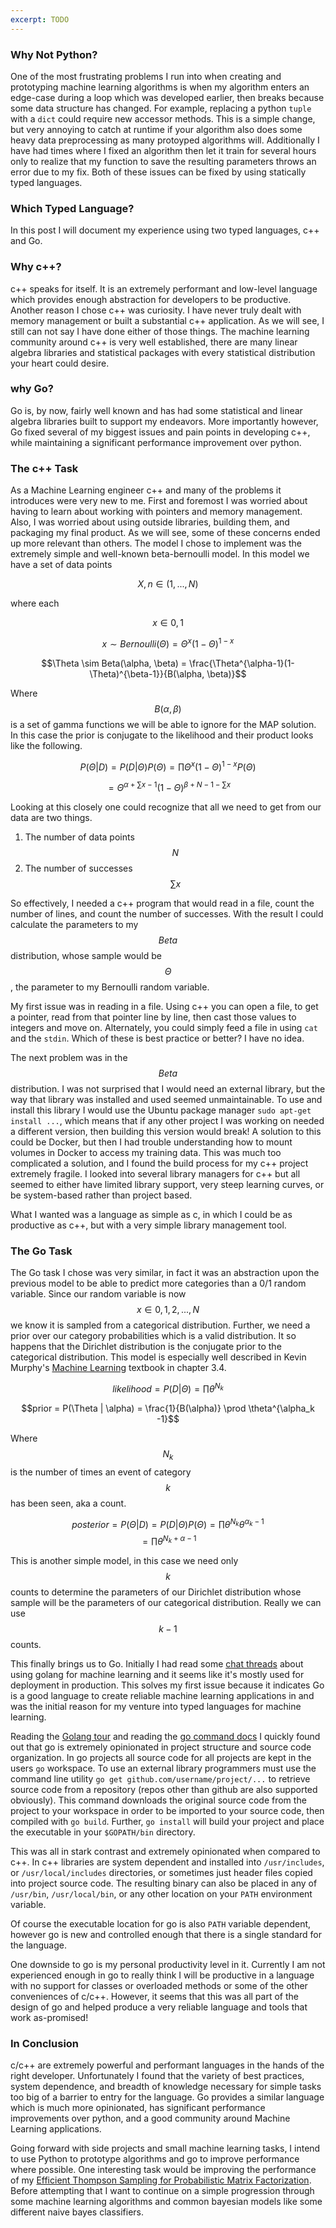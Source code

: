 ```yaml
---
excerpt: TODO
---
```


### Why Not Python?
One of the most frustrating problems I run into when creating and prototyping machine learning algorithms is when my algorithm enters an edge-case during a loop which was developed earlier, then breaks because some data structure has changed. For example, replacing a python `tuple` with a `dict` could require new accessor methods. This is a simple change, but very annoying to catch at runtime if your algorithm also does some heavy data preprocessing as many protoyped algorithms will. Additionally I have had times where I fixed an algorithm then let it train for several hours only to realize that my function to save the resulting parameters throws an error due to my fix. Both of these issues can be fixed by using statically typed languages.

### Which Typed Language?
In this post I will document my experience using two typed languages, c++ and Go.

### Why c++?
c++ speaks for itself. It is an extremely performant and low-level language which provides enough abstraction for developers to be productive. Another reason I chose c++ was curiosity. I have never truly dealt with memory management or built a substantial c++ application. As we will see, I still can not say I have done either of those things.
The machine learning community around c++ is very well established, there are many linear algebra libraries and statistical packages with every statistical distribution your heart could desire.

### why Go?
Go is, by now, fairly well known and has had some statistical and linear algebra libraries built to support my endeavors. More importantly however, Go fixed several of my biggest issues and pain points in developing c++, while maintaining a significant performance improvement over python.

### The c++ Task
As a Machine Learning engineer c++ and many of the problems it introduces were very new to me. First and foremost I was worried about having to learn about working with pointers and memory management. Also, I was worried about using outside libraries, building them, and packaging my final product. As we will see, some of these concerns ended up more relevant than others.
The model I chose to implement was the extremely simple and well-known beta-bernoulli model. In this model we have a set of data points

$$X, n \in (1, ... , N)$$

where each

$$x \in {0, 1}$$

$$x \sim Bernoulli(\Theta) = \Theta^x(1-\Theta)^{1-x}$$

$$\Theta \sim Beta(\alpha, \beta) = \frac{\Theta^{\alpha-1}(1-\Theta)^{\beta-1}}{B(\alpha, \beta)}$$

Where $$B(\alpha, \beta)$$ is a set of gamma functions we will be able to ignore for the MAP solution. In this case the prior is conjugate to the likelihood and their product looks like the following.

$$P(\Theta | D) = P(D| \Theta) P(\Theta) = \prod\Theta^x(1-\Theta)^{1 - x} P(\Theta)$$

$$= \Theta^{\alpha + \sum x - 1}(1-\Theta)^{\beta + N - 1 - \sum x}$$

Looking at this closely one could recognize that all we need to get from our data are two things.

1. The number of data points $$N$$
1. The number of successes $$\sum x$$

So effectively, I needed a c++ program that would read in a file, count the number of lines, and count the number of successes. With the result I could calculate the parameters to my $$Beta$$ distribution, whose sample would be $$\Theta$$, the parameter to my Bernoulli random variable.

My first issue was in reading in a file. Using c++ you can open a file, to get a pointer, read from that pointer line by line, then cast those values to integers and move on. Alternately, you could simply feed a file in using `cat` and the `stdin`. Which of these is best practice or better? I have no idea. 

The next problem was in the $$Beta$$ distribution. I was not surprised that I would need an external library, but the way that library was installed and used seemed unmaintainable. To use and install this library I would use the Ubuntu package manager `sudo apt-get install ...`, which means that if any other project I was working on needed a different version, then building this version would break! A solution to this could be Docker, but then I had trouble understanding how to mount volumes in Docker to access my training data. This was much too complicated a solution, and I found the build process for my c++ project extremely fragile.
I looked into several library managers for c++ but all seemed to either have limited library support, very steep learning curves, or be system-based rather than project based.

What I wanted was a language as simple as c, in which I could be as productive as c++, but with a very simple library management tool.

### The Go Task
The Go task I chose was very similar, in fact it was an abstraction upon the previous model to be able to predict more categories than a 0/1 random variable. Since our random variable is now $$x \in 0, 1, 2, ..., N$$ we know it is sampled from a categorical distribution. Further, we need  a prior over our category probabilities which is a valid distribution. It so happens that the Dirichlet distribution is the conjugate prior to the categorical distribution. This model is especially well described in Kevin Murphy's [Machine Learning](https://www.amazon.com/Machine-Learning-Probabilistic-Perspective-Computation/dp/0262018020/ref=sr_1_2?ie=UTF8&qid=1526585875&sr=8-2&keywords=machine+learning+a+probabilistic+perspective) textbook in chapter 3.4.

$$likelihood = P(D | \Theta) = \prod \theta^{N_k}$$

$$prior = P(\Theta | \alpha) = \frac{1}{B(\alpha)} \prod \theta^{\alpha_k -1}$$

Where $$N_k$$ is the number of times an event of category $$k$$ has been seen, aka a count.

$$posterior = P(\Theta | D) = P(D | \Theta) P(\Theta) = \prod \theta^{N_k} \theta^{\alpha_k - 1}$$
$$ = \prod \theta^{N_k + \alpha - 1}$$

This is another simple model, in this case we need only $$k$$ counts to determine the parameters of our Dirichlet distribution whose sample will be the parameters of our categorical distribution. Really we can use $$k-1$$ counts.

This finally brings us to Go. Initially I had read some [chat threads](https://www.reddit.com/r/golang/comments/79ggpf/machine_learning_with_go/) about using golang for machine learning and it seems like it's mostly used for deployment in production. This solves my first issue because it indicates Go is a good language to create reliable machine learning applications in and was the initial reason for my venture into typed languages for machine learning.

Reading the [Golang tour](https://tour.golang.org/welcome/1) and reading the [go command docs](https://golang.org/cmd/go/) I quickly found out that go is extremely opinionated in project structure and source code organization. In go projects all source code for all projects are kept in the users `go` workspace. To use an external library programmers must use the command line utility `go get github.com/username/project/...` to retrieve source code from a repository (repos other than github are also supported obviously). This command downloads the original source code from the project to your workspace in order to be imported to your source code, then compiled with `go build`. Further, `go install` will build your project and place the executable in your `$GOPATH/bin` directory. 

This was all in stark contrast and extremely opinionated when compared to c++. In c++ libraries are system dependent and installed into `/usr/includes`, or `/usr/local/includes` directories, or sometimes just header files copied into project source code. The resulting binary can also be placed in any of `/usr/bin`, `/usr/local/bin`, or any other location on your `PATH` environment variable.

Of course the executable location for go is also `PATH` variable dependent, however go is new and controlled enough that there is a single standard for the language.

One downside to go is my personal productivity level in it. Currently I am not experienced enough in go to really think I will be productive in a language with no support for classes or overloaded methods or some of the other conveniences of c/c++. However, it seems that this was all part of the design of go and helped produce a very reliable language and tools that work as-promised!

### In Conclusion

c/c++ are extremely powerful and performant languages in the hands of the right developer. Unfortunately I found that the variety of best practices, system dependence, and breadth of knowledge necessary for simple tasks too big of a barrier to entry for the language. Go provides a similar language which is much more opinionated, has significant performance improvements over python, and a good community around Machine Learning applications.

Going forward with side projects and small machine learning tasks, I intend to use Python to prototype algorithms and go to improve performance where possible. One interesting task would be improving the performance of my [Efficient Thompson Sampling for Probabilistic Matrix Factorization](https://github.com/michaelAlvarino/ParticleThompsonSamplingMAB). Before attempting that I want to continue on a simple progression through some machine learning algorithms and common bayesian models like some different naive bayes classifiers.
